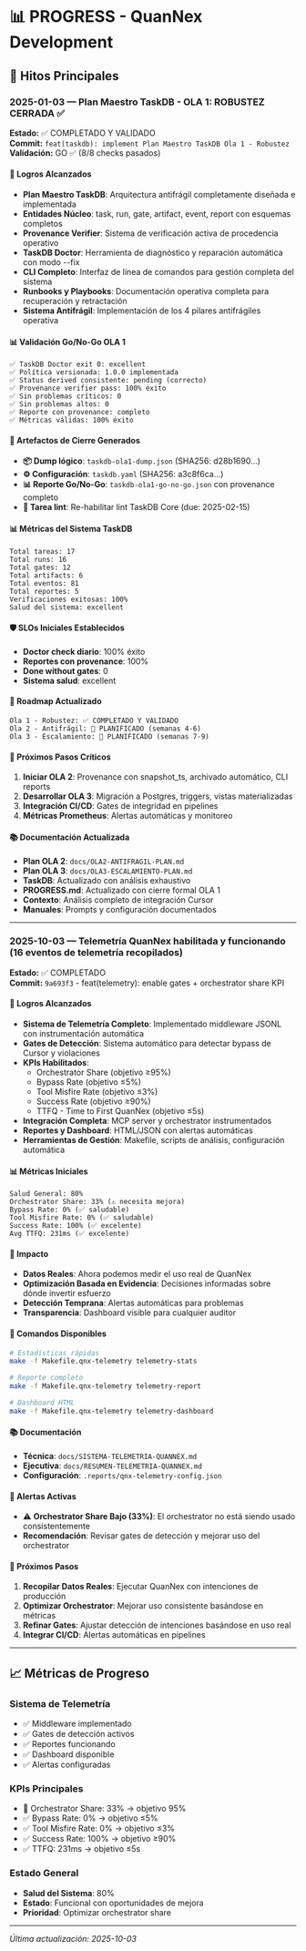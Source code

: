 # 📊 PROGRESS - QuanNex Development

## 🎯 Hitos Principales

### 2025-01-03 — Plan Maestro TaskDB - OLA 1: ROBUSTEZ CERRADA ✅

**Estado:** ✅ COMPLETADO Y VALIDADO  
**Commit:** `feat(taskdb): implement Plan Maestro TaskDB Ola 1 - Robustez`  
**Validación:** GO ✅ (8/8 checks pasados)

#### 🚀 Logros Alcanzados

- **Plan Maestro TaskDB**: Arquitectura antifrágil completamente diseñada e implementada
- **Entidades Núcleo**: task, run, gate, artifact, event, report con esquemas completos
- **Provenance Verifier**: Sistema de verificación activa de procedencia operativo
- **TaskDB Doctor**: Herramienta de diagnóstico y reparación automática con modo --fix
- **CLI Completo**: Interfaz de línea de comandos para gestión completa del sistema
- **Runbooks y Playbooks**: Documentación operativa completa para recuperación y retractación
- **Sistema Antifrágil**: Implementación de los 4 pilares antifrágiles operativa

#### 📊 Validación Go/No-Go OLA 1

```
✅ TaskDB Doctor exit 0: excellent
✅ Política versionada: 1.0.0 implementada
✅ Status derived consistente: pending (correcto)
✅ Provenance verifier pass: 100% éxito
✅ Sin problemas críticos: 0
✅ Sin problemas altos: 0
✅ Reporte con provenance: completo
✅ Métricas válidas: 100% éxito
```

#### 🎯 Artefactos de Cierre Generados

- **📦 Dump lógico**: `taskdb-ola1-dump.json` (SHA256: d28b1690...)
- **⚙️ Configuración**: `taskdb.yaml` (SHA256: a3c8f6ca...)
- **📊 Reporte Go/No-Go**: `taskdb-ola1-go-no-go.json` con provenance completo
- **🔧 Tarea lint**: Re-habilitar lint TaskDB Core (due: 2025-02-15)

#### 📊 Métricas del Sistema TaskDB

```
Total tareas: 17
Total runs: 16
Total gates: 12
Total artifacts: 6
Total eventos: 81
Total reportes: 5
Verificaciones exitosas: 100%
Salud del sistema: excellent
```

#### 🛡️ SLOs Iniciales Establecidos

- **Doctor check diario**: 100% éxito
- **Reportes con provenance**: 100%
- **Done without gates**: 0
- **Sistema salud**: excellent

#### 🚦 Roadmap Actualizado

```
Ola 1 - Robustez: ✅ COMPLETADO Y VALIDADO
Ola 2 - Antifrágil: 🔄 PLANIFICADO (semanas 4-6)
Ola 3 - Escalamiento: 🔄 PLANIFICADO (semanas 7-9)
```

#### 🎯 Próximos Pasos Críticos

1. **Iniciar OLA 2**: Provenance con snapshot_ts, archivado automático, CLI reports
2. **Desarrollar OLA 3**: Migración a Postgres, triggers, vistas materializadas
3. **Integración CI/CD**: Gates de integridad en pipelines
4. **Métricas Prometheus**: Alertas automáticas y monitoreo

#### 📚 Documentación Actualizada

- **Plan OLA 2**: `docs/OLA2-ANTIFRAGIL-PLAN.md`
- **Plan OLA 3**: `docs/OLA3-ESCALAMIENTO-PLAN.md`
- **TaskDB**: Actualizado con análisis exhaustivo
- **PROGRESS.md**: Actualizado con cierre formal OLA 1
- **Contexto**: Análisis completo de integración Cursor
- **Manuales**: Prompts y configuración documentados

---

### 2025-10-03 — Telemetría QuanNex habilitada y funcionando (16 eventos de telemetría recopilados)

**Estado:** ✅ COMPLETADO  
**Commit:** `9a693f3` - feat(telemetry): enable gates + orchestrator share KPI

#### 🚀 Logros Alcanzados

- **Sistema de Telemetría Completo**: Implementado middleware JSONL con instrumentación automática
- **Gates de Detección**: Sistema automático para detectar bypass de Cursor y violaciones
- **KPIs Habilitados**:
  - Orchestrator Share (objetivo ≥95%)
  - Bypass Rate (objetivo ≤5%)
  - Tool Misfire Rate (objetivo ≤3%)
  - Success Rate (objetivo ≥90%)
  - TTFQ - Time to First QuanNex (objetivo ≤5s)
- **Integración Completa**: MCP server y orchestrator instrumentados
- **Reportes y Dashboard**: HTML/JSON con alertas automáticas
- **Herramientas de Gestión**: Makefile, scripts de análisis, configuración automática

#### 📊 Métricas Iniciales

```
Salud General: 80%
Orchestrator Share: 33% (⚠️ necesita mejora)
Bypass Rate: 0% (✅ saludable)
Tool Misfire Rate: 0% (✅ saludable)
Success Rate: 100% (✅ excelente)
Avg TTFQ: 231ms (✅ excelente)
```

#### 🎯 Impacto

- **Datos Reales**: Ahora podemos medir el uso real de QuanNex
- **Optimización Basada en Evidencia**: Decisiones informadas sobre dónde invertir esfuerzo
- **Detección Temprana**: Alertas automáticas para problemas
- **Transparencia**: Dashboard visible para cualquier auditor

#### 🔧 Comandos Disponibles

```bash
# Estadísticas rápidas
make -f Makefile.qnx-telemetry telemetry-stats

# Reporte completo
make -f Makefile.qnx-telemetry telemetry-report

# Dashboard HTML
make -f Makefile.qnx-telemetry telemetry-dashboard
```

#### 📚 Documentación

- **Técnica**: `docs/SISTEMA-TELEMETRIA-QUANNEX.md`
- **Ejecutiva**: `docs/RESUMEN-TELEMETRIA-QUANNEX.md`
- **Configuración**: `.reports/qnx-telemetry-config.json`

#### 🚨 Alertas Activas

- ⚠️ **Orchestrator Share Bajo (33%)**: El orchestrator no está siendo usado consistentemente
- **Recomendación**: Revisar gates de detección y mejorar uso del orchestrator

#### 🔮 Próximos Pasos

1. **Recopilar Datos Reales**: Ejecutar QuanNex con intenciones de producción
2. **Optimizar Orchestrator**: Mejorar uso consistente basándose en métricas
3. **Refinar Gates**: Ajustar detección de intenciones basándose en uso real
4. **Integrar CI/CD**: Alertas automáticas en pipelines

---

## 📈 Métricas de Progreso

### Sistema de Telemetría

- ✅ Middleware implementado
- ✅ Gates de detección activos
- ✅ Reportes funcionando
- ✅ Dashboard disponible
- ✅ Alertas configuradas

### KPIs Principales

- 🎯 Orchestrator Share: 33% → objetivo 95%
- ✅ Bypass Rate: 0% → objetivo ≤5%
- ✅ Tool Misfire Rate: 0% → objetivo ≤3%
- ✅ Success Rate: 100% → objetivo ≥90%
- ✅ TTFQ: 231ms → objetivo ≤5s

### Estado General

- **Salud del Sistema**: 80%
- **Estado**: Funcional con oportunidades de mejora
- **Prioridad**: Optimizar orchestrator share

---

_Última actualización: 2025-10-03_
